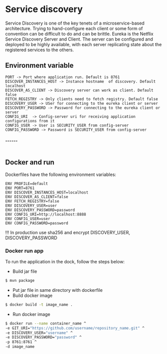 # Service discovery
Service Discovery is one of the key tenets of a microservice-based architecture. Trying to hand-configure each client or some form of convention can be difficult to do and can be brittle. Eureka is the Netflix Service Discovery Server and Client. The server can be configured and deployed to be highly available, with each server replicating state about the registered services to the others.

## Environment variable
```text
PORT -> Port where application run. Default is 8761
DISCOVER_INSTANCES_HOST -> Instance hostname  of discovery. Default localhost
DISCOVER_AS_CLIENT -> Discovery server can work as client. Default false
FETCH_REGISTRY -> Only clients need to fetch registry. Default false
DISCOVERY_USER -> USer for connecting to the eureka client or server
DISCOVERY_PASSWORD -> Password for connecting to the eureka client or server
CONFIG_URI  -> Config-server uri for receiving application configurations from it
CONFIG_USER -> User is SECURITY_USER from config-server 
CONFIG_PASSWORD -> Password is SECURITY_USER from config-server

```

#### ------
```text

```

## Docker and run

Dockerfiles have the following environment variables:
```text
ENV PROFILE=default
ENV PORT=8761
ENV DISCOVER_INSTANCES_HOST=localhost
ENV DISCOVER_AS_CLIENT=false
ENV FETCH_REGISTRY=false
ENV DISCOVERY_USER=user
ENV DISCOVERY_PASSWORD=password
ENV CONFIG_URI=http://localhost:8888
ENV CONFIG_USER=user
ENV CONFIG_PASSWORD=password
```
!!! In production use sha256 and encrypt DISCOVERY_USER, DISCOVERY_PASSWORD

### Docker run app
To run the application in the dock, follow the steps below:
- Build jar file 
```sh
$ mvn package
```
- Put jar file in same directory with dockerfile
- Build docker image
```sh
$ docker build -t image_name .
```
- Run docker image
```sh
$ docker run --name container_name ^
-e GIT_URI="https://github.com/username/repository_name.git" ^
-e DISCOVERY_USER="username" ^
-e DISCOVERY_PASSWORD="password" ^
-p 8761:8761 ^
-d image_name
```

